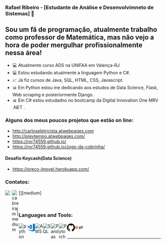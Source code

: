 ### Rafael Ribeiro - [Estudante de Análise e Desenvolvimneto de Sistemas] 👋

## Sou um fã de programação, atualmente trabalho como professor de Matemática, mas não vejo a hora de poder mergulhar profissionalmente nessa área!

- 💻 Atualmente curso ADS na UNIFAA em Valença-RJ
- 💻 Estou estudando atualmente a linguagem Python e C#. 
- 📈 Já fiz cursos de Java, SQL, HTML, CSS, Javascript.
- 📊 Em Python estou me dedicando aos estudos de Data Science, Flask, Web scraping e posteriormente Django.
- 📊 Em C# estou estudadno no bootcamp da Digital Innovation One MRV .NET .

### Alguns dos meus poucos projetos que estão on line:
 * <http://carloseletricista.atwebpages.com>
 * <http://prevtempo.atwebpages.com/>
 * <https://ror74559.github.io/>
 * <https://ror74559.github.io/Jogo-da-cobrinha/>
 #### Desafio Keycash(Data Science)
 * <https://preco-imovel.herokuapp.com/>

### Contatos:

[<img align="left"  width="22px" src="https://cdn.jsdelivr.net/npm/simple-icons@3.4.0/icons/linkedin.svg" />]()

[<img align="left" alt="cabreirajm | medium" width="22px" src="" />][medium]





<br />

### Languages and Tools:

<img align="left" alt="python" width="26px" src="https://cdn.jsdelivr.net/npm/simple-icons@3.4.0/icons/python.svg" />

<img align="left" alt="visual studio code" width="26px" src="https://raw.githubusercontent.com/github/explore/80688e429a7d4ef2fca1e82350fe8e3517d3494d/topics/visual-studio-code/visual-studio-code.png" />

<img align="left" alt="AWS" width="26px" src="https://cdn.jsdelivr.net/npm/simple-icons@3.4.0/icons/amazonaws.svg" />

<img align="left" alt="SQL" width="26px" src="https://cdn.jsdelivr.net/npm/simple-icons@3.4.0/icons/postgresql.svg" />

<img align="left" alt="Pandas" width="26px" src="https://cdn.jsdelivr.net/npm/simple-icons@3.4.0/icons/pandas.svg" />

<img align="left" alt="Pytorch" width="26px" src="https://cdn.jsdelivr.net/npm/simple-icons@3.4.0/icons/pytorch.svg" />

<img align="left" alt="GitHub" width="26px" src="https://raw.githubusercontent.com/github/explore/78df643247d429f6cc873026c0622819ad797942/topics/github/github.png" />

<img align="left" alt="Git" width="26px" src="https://raw.githubusercontent.com/github/explore/80688e429a7d4ef2fca1e82350fe8e3517d3494d/topics/git/git.png" />

<br />
<br />


---




